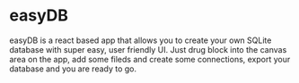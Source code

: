 # easyDB

easyDB is a react based app that allows you to create your own SQLite database with super easy, user friendly UI.
Just drug block into the canvas area on the app, add some fileds and create some connections, export your database and you are ready to go.
